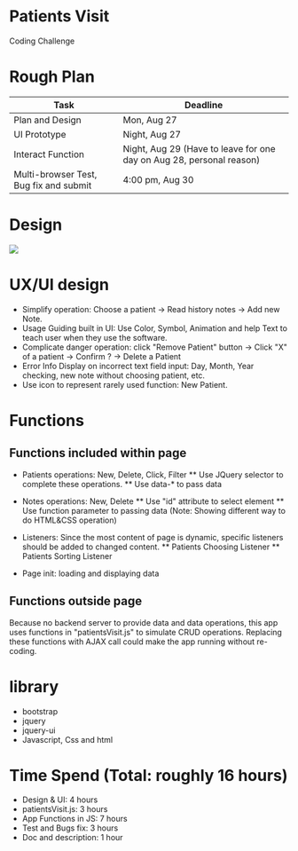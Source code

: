 # Patients Visit
Coding Challenge

# Rough Plan

Task            |   Deadline
------          | ------
Plan and Design | Mon, Aug 27
UI Prototype    | Night, Aug 27
Interact Function | Night, Aug 29 (Have to leave for one day on Aug 28, personal reason)
Multi-browser Test,  Bug fix and submit  | 4:00 pm, Aug 30


# Design
<img src="http://jevy.wang/img/tmp/codingChallenge.png">

# UX/UI design

* Simplify operation: Choose a patient -> Read history notes -> Add new Note.
* Usage Guiding built in UI: Use Color, Symbol, Animation and help Text to teach user when they use the software.
* Complicate danger operation: click "Remove Patient" button -> Click "X" of a patient -> Confirm ? -> Delete a Patient
* Error Info Display on incorrect text field input: Day, Month, Year checking, new note without choosing patient, etc.
* Use icon to represent rarely used function: New Patient.

# Functions
## Functions included within page
* Patients operations: New, Delete, Click, Filter
** Use JQuery selector to complete these operations.
** Use data-* to pass data

* Notes operations: New, Delete
** Use "id" attribute to select element
** Use function parameter to passing data
(Note: Showing different way to do HTML&CSS operation)

* Listeners: Since the most content of page is dynamic, specific listeners should be added to changed content.
** Patients Choosing Listener
** Patients Sorting Listener

* Page init: loading and displaying data

## Functions outside page
Because no backend server to provide data and data operations, this app uses functions in "patientsVisit.js" to simulate CRUD operations. Replacing these functions with AJAX call could make the app running without re-coding.

# library
* bootstrap
* jquery
* jquery-ui
* Javascript, Css and html

# Time Spend (Total: roughly 16 hours)
* Design & UI: 4 hours
* patientsVisit.js: 3 hours
* App Functions in JS: 7 hours
* Test and Bugs fix: 3 hours
* Doc and description: 1 hour
